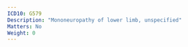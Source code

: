 ```yaml
---
ICD10: G579
Description: "Mononeuropathy of lower limb, unspecified"
Matters: No
Weight: 0
---
```


